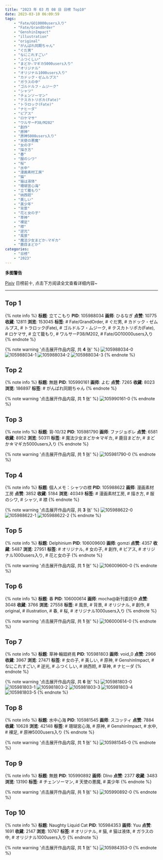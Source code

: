 ```yaml
---
title: "2023 年 03 月 08 日 日榜 Top10"
date: 2023-03-10 06:09:59
tags:
    - "Fate/GO10000users入り"
    - "Fate/GrandOrder"
    - "GenshinImpact"
    - "illustration"
    - "original"
    - "がんばれ同期ちゃん"
    - "ぐだ男"
    - "なにこれすごい"
    - "ふつくしい"
    - "まどか☆マギカ5000users入り"
    - "オリジナル"
    - "オリジナル1000users入り"
    - "カドック・ゼムルプス"
    - "ガラスの中"
    - "ゴルドルフ・ムジーク"
    - "シャツ"
    - "チェンソーマン"
    - "テスカトリポカ(Fate)"
    - "トラロック(Fate)"
    - "ナヒーダ"
    - "ピアス"
    - "ロケマサ"
    - "ワルサーP38/M202"
    - "創作"
    - "原神"
    - "原神5000users入り"
    - "天使の悪魔"
    - "女の子"
    - "描き方"
    - "春"
    - "服のシワ"
    - "桜"
    - "水中"
    - "漫画素材工房"
    - "猫"
    - "猫は液体"
    - "珊瑚宮心海"
    - "立て籠もり"
    - "纳西妲"
    - "美しい"
    - "美少年"
    - "背景"
    - "花と女の子"
    - "草神"
    - "裸足"
    - "襟"
    - "逆光"
    - "風景"
    - "魔法少女まどか☆マギカ"
    - "鹿目まどか"
categories:
    - "日榜"
    - "2023"
---
```


<i class="fa fa-triangle-exclamation"></i>**多图警告**<i class="fa fa-triangle-exclamation"></i>

[Pixiv](https://www.pixiv.net/) 日榜前十, 点击下方阅读全文查看详细内容~

<!-- more -->

---

## Top 1

{% note info %}
**标题**: 立てこもり
**PID**: 105988034 **画师**: ひるなぎ
**点赞**: 10775 **收藏**: 12811 **浏览**: 153045
**标签**: # Fate/GrandOrder, # ぐだ男, # カドック・ゼムルプス, # トラロック(Fate), # ゴルドルフ・ムジーク, # テスカトリポカ(Fate), # ロケマサ, # 立て籠もり, # ワルサーP38/M202, # Fate/GO10000users入り
{% endnote %}

{% note warning '点击展开作品内容, 共 **4** 张' %}
![105988034-0](https://i.pixiv.re/img-original/img/2023/03/07/06/00/05/105988034_p0.jpg)
![105988034-1](https://i.pixiv.re/img-original/img/2023/03/07/06/00/05/105988034_p1.jpg)
![105988034-2](https://i.pixiv.re/img-original/img/2023/03/07/06/00/05/105988034_p2.jpg)
![105988034-3](https://i.pixiv.re/img-original/img/2023/03/07/06/00/05/105988034_p3.jpg)
{% endnote %}

## Top 2

{% note info %}
**标题**: 無題
**PID**: 105990161 **画师**: よむ
**点赞**: 7265 **收藏**: 8023 **浏览**: 186897
**标签**: # がんばれ同期ちゃん
{% endnote %}

{% note warning '点击展开作品内容, 共 **1** 张' %}
![105990161-0](https://i.pixiv.re/img-original/img/2023/03/07/09/19/40/105990161_p0.png)
{% endnote %}

## Top 3

{% note info %}
**标题**: 背‐10/32
**PID**: 105981790 **画师**: ファジョボレ
**点赞**: 6581 **收藏**: 8952 **浏览**: 50311
**标签**: # 魔法少女まどか☆マギカ, # 鹿目まどか, # まどか☆マギカ5000users入り
{% endnote %}

{% note warning '点击展开作品内容, 共 **1** 张' %}
![105981790-0](https://i.pixiv.re/img-original/img/2023/03/07/00/02/49/105981790_p0.jpg)
{% endnote %}

## Top 4

{% note info %}
**标题**: 個人メモ：シャツの襟
**PID**: 105988622 **画师**: 漫画素材工房
**点赞**: 3852 **收藏**: 5184 **浏览**: 40349
**标签**: # 漫画素材工房, # 描き方, # 服のシワ, # シャツ, # 襟
{% endnote %}

{% note warning '点击展开作品内容, 共 **3** 张' %}
![105988622-0](https://i.pixiv.re/img-original/img/2023/03/07/07/00/09/105988622_p0.jpg)
![105988622-1](https://i.pixiv.re/img-original/img/2023/03/07/07/00/09/105988622_p1.jpg)
![105988622-2](https://i.pixiv.re/img-original/img/2023/03/07/07/00/09/105988622_p2.jpg)
{% endnote %}

## Top 5

{% note info %}
**标题**: Delphinium
**PID**: 106009600 **画师**: gomzi
**点赞**: 4357 **收藏**: 5487 **浏览**: 27951
**标签**: # オリジナル, # 女の子, # 創作, # ピアス, # オリジナル1000users入り, # 花と女の子
{% endnote %}

{% note warning '点击展开作品内容, 共 **1** 张' %}
![106009600-0](https://i.pixiv.re/img-original/img/2023/03/08/00/00/47/106009600_p0.jpg)
{% endnote %}

## Top 6

{% note info %}
**标题**: 春
**PID**: 106000614 **画师**: mocha@新刊委託中
**点赞**: 3048 **收藏**: 3766 **浏览**: 27558
**标签**: # 風景, # 背景, # オリジナル, # 創作, # original, # illustration, # 春, # 桜, # オリジナル1000users入り
{% endnote %}

{% note warning '点击展开作品内容, 共 **1** 张' %}
![106000614-0](https://i.pixiv.re/img-original/img/2023/03/07/19/21/28/106000614_p0.png)
{% endnote %}

## Top 7

{% note info %}
**标题**: 草神·輪廻終焉
**PID**: 105981803 **画师**: void_0
**点赞**: 2966 **收藏**: 3967 **浏览**: 27471
**标签**: # 女の子, # 美しい, # 原神, # GenshinImpact, # なにこれすごい, # 逆光, # ふつくしい, # 纳西妲, # 草神, # ナヒーダ
{% endnote %}

{% note warning '点击展开作品内容, 共 **6** 张' %}
![105981803-0](https://i.pixiv.re/img-original/img/2023/03/07/00/03/06/105981803_p0.jpg)
![105981803-1](https://i.pixiv.re/img-original/img/2023/03/07/00/03/06/105981803_p1.jpg)
![105981803-2](https://i.pixiv.re/img-original/img/2023/03/07/00/03/06/105981803_p2.jpg)
![105981803-3](https://i.pixiv.re/img-original/img/2023/03/07/00/03/06/105981803_p3.jpg)
![105981803-4](https://i.pixiv.re/img-original/img/2023/03/07/00/03/06/105981803_p4.jpg)
![105981803-5](https://i.pixiv.re/img-original/img/2023/03/07/00/03/06/105981803_p5.jpg)
{% endnote %}

## Top 8

{% note info %}
**标题**: 水中心海
**PID**: 105981545 **画师**: スコッティ
**点赞**: 7884 **收藏**: 10628 **浏览**: 42148
**标签**: # 珊瑚宮心海, # 原神, # GenshinImpact, # 水中, # 裸足, # 原神5000users入り
{% endnote %}

{% note warning '点击展开作品内容, 共 **1** 张' %}
![105981545-0](https://i.pixiv.re/img-original/img/2023/03/07/00/00/39/105981545_p0.png)
{% endnote %}

## Top 9

{% note info %}
**标题**: 無題
**PID**: 105990892 **画师**: DIno
**点赞**: 2377 **收藏**: 3483 **浏览**: 13190
**标签**: # チェンソーマン, # 天使の悪魔, # 美少年
{% endnote %}

{% note warning '点击展开作品内容, 共 **1** 张' %}
![105990892-0](https://i.pixiv.re/img-original/img/2023/03/07/10/18/01/105990892_p0.jpg)
{% endnote %}

## Top 10

{% note info %}
**标题**: Naughty Liquid Cat
**PID**: 105984353 **画师**: Yuu
**点赞**: 1691 **收藏**: 2147 **浏览**: 10767
**标签**: # オリジナル, # 猫, # 猫は液体, # ガラスの中, # オリジナル1000users入り
{% endnote %}

{% note warning '点击展开作品内容, 共 **1** 张' %}
![105984353-0](https://i.pixiv.re/img-original/img/2023/03/07/01/22/55/105984353_p0.jpg)
{% endnote %}
